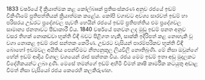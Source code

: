 1833 වර්ෂයේ දී ක්‍රියාත්මක කළ කෝල්බෲක් ප්‍රතිසංස්කරණ අනුව රජයේ ඉඩම් විකිණීමේ ප්‍රතිපත්තියක් ක්‍රියාත්මක කළේය. කෝපි වගාවට අවශ්‍ය සාරවත් ඉඩම් හා පරිසරය උඩරට ප්‍රදේශවල පැවති හෙයින් රජයේ ඉඩම් ප්‍රතිපත්තිය එම ප්‍රදේශවල සාමාන්‍ය ජනතාවට පීඩාකාරී විය. 1840 වර්ෂයේ පනවන ලද මුඩු ඉඩම් පනත අනුව වසර තිහක් නොකඩවා භූක්ති විඳි බවට පිළිගත හැකි, සාක්කි ඉදිරිපත් කළ නොහැකි වූ වගා නොකළ ඉඩම් රාජ සන්තක කෙරිණ. උඩරට වැසියන් පාරම්පරිකව භූක්ති විඳි බොහෝ ඉඩම්වල අයිතිය පෙන්වීමට නීත්‍යනුකූල ලියවිලි නොතිබුණි. මේ නිසා ඔවුන්ගේ හේන් ඉඩම් ආදිය විශාල වශයෙන් රාජ සන්තක විය. රජය මෙම ඉඩම් ඉතා අඩු මුදලකට විදේශිකයන්ට ලබා දුණි. මෙසේ තමන්ගේ ඉඩම් අහිමි වීමත් කෘෂි කාර්මික කටයුතු අඩාළ වීමත් නිසා වැසියෝ රජය කෙරෙහි කලකිරුණහ.